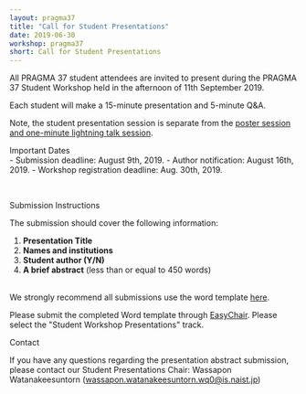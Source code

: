 ```yaml
---
layout: pragma37
title: "Call for Student Presentations"
date: 2019-06-30
workshop: pragma37
short: Call for Student Presentations
---
```


All PRAGMA 37 student attendees are invited to present during the PRAGMA 37 Student
Workshop held in the afternoon of 11th September 2019.

Each student will make a 15-minute presentation and 5-minute Q&A.   

Note, the
student presentation session is separate from the <a href="/pragma37-posters/">poster session and
one-minute lightning talk session</a>.


<div class="border37">Important Dates</div>
- Submission deadline: August 9th, 2019.
- Author notification: August 16th, 2019.
- Workshop registration deadline: Aug. 30th, 2019. 

&nbsp;

<div class="border37">Submission Instructions</div>

The submission should cover the following information: 

1.	**Presentation Title**
2.	**Names and institutions**
3.	**Student author (Y/N)**
4.	**A brief abstract** (less than or equal to 450 words)

<br/>
We strongly recommend all submissions use the word template 
<a href="/images/pragma37/PRAGMA37%20Student%20Presentation%20Abstract%20Template.docx">here</a>.<br>

Please submit the completed Word template through
[EasyChair](https://easychair.org/conferences/?conf=pragma37). Please select
the "Student Workshop Presentations" track.


<div class="border37">Contact</div>

If you have any questions regarding the presentation abstract submission, please contact our Student Presentations Chair:
Wassapon Watanakeesuntorn (wassapon.watanakeesuntorn.wq0@is.naist.jp)

